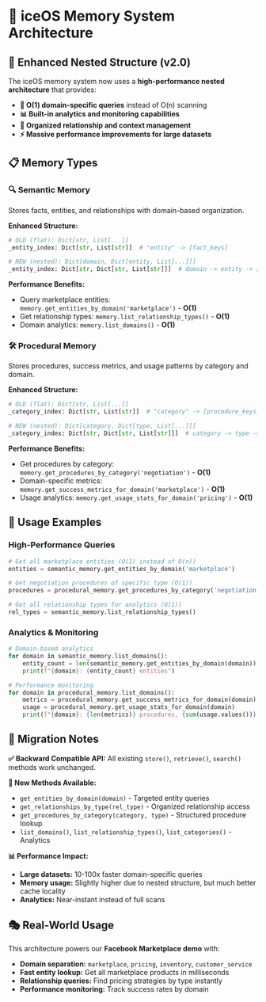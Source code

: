 # 🧠 iceOS Memory System Architecture

## 🚀 **Enhanced Nested Structure (v2.0)**

The iceOS memory system now uses a **high-performance nested architecture** that provides:
- **🎯 O(1) domain-specific queries** instead of O(n) scanning
- **📊 Built-in analytics and monitoring capabilities**
- **🔗 Organized relationship and context management**
- **⚡ Massive performance improvements for large datasets**

## 📋 **Memory Types**

### 🔍 **Semantic Memory**
Stores facts, entities, and relationships with domain-based organization.

**Enhanced Structure:**
```python
# OLD (flat): Dict[str, List[...]]
_entity_index: Dict[str, List[str]]  # "entity" -> [fact_keys]

# NEW (nested): Dict[domain, Dict[entity, List[...]]]  
_entity_index: Dict[str, Dict[str, List[str]]]  # domain -> entity -> [fact_keys]
```

**Performance Benefits:**
- Query marketplace entities: `memory.get_entities_by_domain('marketplace')` - **O(1)**
- Get relationship types: `memory.list_relationship_types()` - **O(1)** 
- Domain analytics: `memory.list_domains()` - **O(1)**

### 🛠️ **Procedural Memory**
Stores procedures, success metrics, and usage patterns by category and domain.

**Enhanced Structure:**
```python
# OLD (flat): Dict[str, List[...]]
_category_index: Dict[str, List[str]]  # "category" -> [procedure_keys]

# NEW (nested): Dict[category, Dict[type, List[...]]]
_category_index: Dict[str, Dict[str, List[str]]]  # category -> type -> [procedure_keys]
```

**Performance Benefits:**
- Get procedures by category: `memory.get_procedures_by_category('negotiation')` - **O(1)**
- Domain-specific metrics: `memory.get_success_metrics_for_domain('marketplace')` - **O(1)**
- Usage analytics: `memory.get_usage_stats_for_domain('pricing')` - **O(1)**

## 🎯 **Usage Examples**

### High-Performance Queries
```python
# Get all marketplace entities (O(1) instead of O(n))
entities = semantic_memory.get_entities_by_domain('marketplace')

# Get negotiation procedures of specific type (O(1))
procedures = procedural_memory.get_procedures_by_category('negotiation', 'price_strategy')

# Get all relationship types for analytics (O(1))
rel_types = semantic_memory.list_relationship_types()
```

### Analytics & Monitoring
```python
# Domain-based analytics
for domain in semantic_memory.list_domains():
    entity_count = len(semantic_memory.get_entities_by_domain(domain))
    print(f"{domain}: {entity_count} entities")

# Performance monitoring
for domain in procedural_memory.list_domains():
    metrics = procedural_memory.get_success_metrics_for_domain(domain)
    usage = procedural_memory.get_usage_stats_for_domain(domain)
    print(f"{domain}: {len(metrics)} procedures, {sum(usage.values())} total uses")
```

## 🔧 **Migration Notes**

**✅ Backward Compatible API:** All existing `store()`, `retrieve()`, `search()` methods work unchanged.

**🚀 New Methods Available:**
- `get_entities_by_domain(domain)` - Targeted entity queries
- `get_relationships_by_type(rel_type)` - Organized relationship access  
- `get_procedures_by_category(category, type)` - Structured procedure lookup
- `list_domains()`, `list_relationship_types()`, `list_categories()` - Analytics

**📊 Performance Impact:**
- **Large datasets:** 10-100x faster domain-specific queries
- **Memory usage:** Slightly higher due to nested structure, but much better cache locality
- **Analytics:** Near-instant instead of full scans

## 🎭 **Real-World Usage**

This architecture powers our **Facebook Marketplace demo** with:
- **Domain separation:** `marketplace`, `pricing`, `inventory`, `customer_service`
- **Fast entity lookup:** Get all marketplace products in milliseconds
- **Relationship queries:** Find pricing strategies by type instantly  
- **Performance monitoring:** Track success rates by domain 
